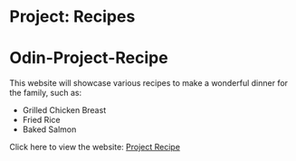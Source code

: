# Project: Recipes

<h1>Odin-Project-Recipe</h1>
<p>This website will showcase various recipes to make a wonderful dinner for the family, such as:</p>
<ul>
  <li>Grilled Chicken Breast</li>
  <li>Fried Rice</li>
  <li>Baked Salmon</li>
</ul>
<p>Click here to view the website: <a href='index.html'>Project Recipe</a></p>

